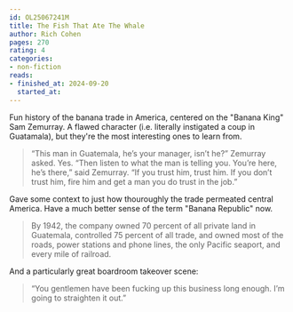 ```yaml
---
id: OL25067241M
title: The Fish That Ate The Whale
author: Rich Cohen
pages: 270
rating: 4
categories:
- non-fiction
reads:
- finished_at: 2024-09-20
  started_at:
---
```


Fun history of the banana trade in America, centered on the "Banana King" Sam
Zemurray. A flawed character (i.e. literally instigated a coup in Guatamala),
but they're the most interesting ones to learn from.

> “This man in Guatemala, he’s your manager, isn’t he?” Zemurray asked. Yes.
> “Then listen to what the man is telling you. You’re here, he’s there,” said
> Zemurray. “If you trust him, trust him. If you don’t trust him, fire him and
> get a man you do trust in the job.”

Gave some context to just how thouroughly the trade permeated central America.
Have a much better sense of the term "Banana Republic" now.

> By 1942, the company owned 70 percent of all private land in Guatemala,
> controlled 75 percent of all trade, and owned most of the roads, power
> stations and phone lines, the only Pacific seaport, and every mile of
> railroad.

And a particularly great boardroom takeover scene:

> “You gentlemen have been fucking up this business long enough. I’m going to
> straighten it out.”




